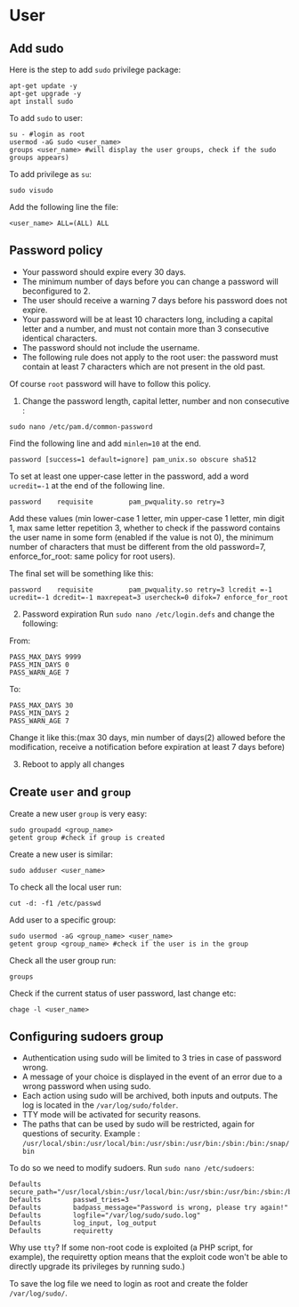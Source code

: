 # User

## Add sudo

Here is the step to add ``sudo`` privilege package:

```shell
apt-get update -y
apt-get upgrade -y
apt install sudo
```

To add ``sudo`` to user:

```shell
su - #login as root
usermod -aG sudo <user_name>
groups <user_name> #will display the user groups, check if the sudo groups appears)
```

To add privilege as ``su``:
```shell
sudo visudo
```

Add the following line the file:

```shell
<user_name> ALL=(ALL) ALL
```

## Password policy

- Your password should expire every 30 days.
- The minimum number of days before you can change a password will beconfigured to 2.
- The user should receive a warning 7 days before his password does not expire.
- Your password will be at least 10 characters long, including a capital letter and a number, and must not contain more than 3 consecutive identical characters.
- The password should not include the username.
- The following rule does not apply to the root user: the password must contain at least 7 characters which are not present in the old past.

Of course ``root`` password will have to follow this policy.

1. Change the password length, capital letter, number and non consecutive :

```shell
sudo nano /etc/pam.d/common-password
```

Find the following line and add ``minlen=10`` at the end.

```nano
password [success=1 default=ignore] pam_unix.so obscure sha512
```

To set at least one upper-case letter in the password, add a word ``ucredit=-1`` at the end of the following line.

```nano
password    requisite         pam_pwquality.so retry=3
```

Add these values (min lower-case 1 letter, min upper-case 1 letter, min digit 1, max same letter repetition 3, whether to check if the password contains the user name in some form (enabled if the value is not 0), the minimum number of characters that must be different from the old password=7, enforce_for_root: same policy for root users).

The final set will be something like this:
```nano
password    requisite         pam_pwquality.so retry=3 lcredit =-1 ucredit=-1 dcredit=-1 maxrepeat=3 usercheck=0 difok=7 enforce_for_root
```

2. Password expiration
Run ``sudo nano /etc/login.defs`` and change the following:

From:
```nano
PASS_MAX_DAYS 9999
PASS_MIN_DAYS 0
PASS_WARN_AGE 7
```

To:
```nano
PASS_MAX_DAYS 30
PASS_MIN_DAYS 2
PASS_WARN_AGE 7
```

Change it like this:(max 30 days, min number of days(2) allowed before the modification, receive a notification before expiration at least 7 days before)

3. Reboot to apply all changes

## Create ``user`` and ``group``

Create a new user ``group`` is very easy:

```shell
sudo groupadd <group_name>
getent group #check if group is created
```

Create a new user is similar:

```shell
sudo adduser <user_name>
```

To check all the local user run:

```shell
cut -d: -f1 /etc/passwd
```

Add user to a specific group:

```shell
sudo usermod -aG <group_name> <user_name>
getent group <group_name> #check if the user is in the group
```

Check all the user group run:

```shell
groups
```

Check if the current status of user password, last change etc:
```shell
chage -l <user_name>
```

## Configuring sudoers group

- Authentication using sudo will be limited to 3 tries in case of password wrong.
- A message of your choice is displayed in the event of an error due to a wrong password when using sudo.
- Each action using sudo will be archived, both inputs and outputs. The log is located in the ``/var/log/sudo/folder``.
- TTY mode will be activated for security reasons.
- The paths that can be used by sudo will be restricted, again for questions of security. Example :
``/usr/local/sbin:/usr/local/bin:/usr/sbin:/usr/bin:/sbin:/bin:/snap/bin``

To do so we need to modify sudoers. Run ``sudo nano /etc/sudoers``:

```nano
Defaults        secure_path="/usr/local/sbin:/usr/local/bin:/usr/sbin:/usr/bin:/sbin:/bin:/snap/bin"
Defaults        passwd_tries=3
Defaults        badpass_message="Password is wrong, please try again!"
Defaults        logfile="/var/log/sudo/sudo.log"
Defaults        log_input, log_output
Defaults        requiretty
```
Why use ``tty``? If some non-root code is exploited (a PHP script, for example), the requiretty option means that the exploit code won't be able to directly upgrade its privileges by running sudo.)

To save the log file we need to login as root and create the folder ``/var/log/sudo/``.
